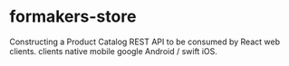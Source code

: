 # formakers-store
Constructing a Product Catalog REST API to be consumed by React web clients. clients native mobile google Android / swift iOS.
